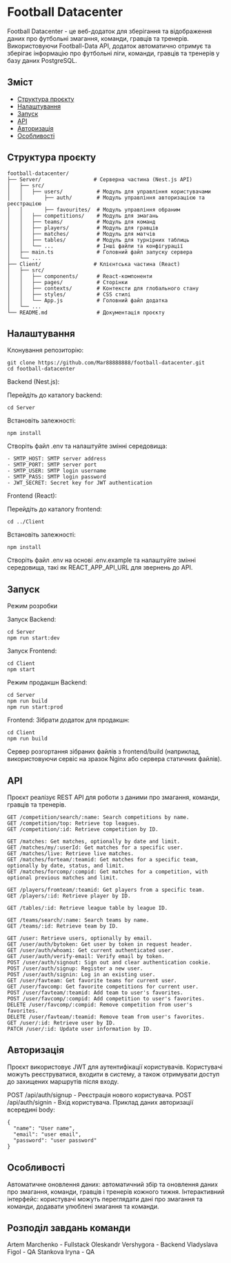 # Football Datacenter

Football Datacenter - це веб-додаток для зберігання та відображення даних про футбольні змагання, команди, гравців та тренерів. Використовуючи Football-Data API, додаток автоматично отримує та зберігає інформацію про футбольні ліги, команди, гравців та тренерів у базу даних PostgreSQL.

## Зміст

- [Структура проєкту](#структура-проєкту)
- [Налаштування](#налаштування)
- [Запуск](#запуск)
- [API](#api)
- [Авторизація](#авторизація)
- [Особливості](#особливості)

## Структура проєкту

```plaintext
football-datacenter/
├── Server/                 # Серверна частина (Nest.js API)
│   ├── src/
│   │   ├── users/           # Модуль для управління користувачами
│   │       ├── auth/        # Модуль управління авторизацією та реєстрацією
│   │       ├── favourites/  # Модуль управління обраним
│   │   ├── competitions/    # Модуль для змагань
│   │   ├── teams/           # Модуль для команд
│   │   ├── players/         # Модуль для гравців
│   │   ├── matches/         # Модуль для матчів
│   │   ├── tables/          # Модуль для турнірних таблиць
│   │   └── ...              # Інші файли та конфігурації
│   ├── main.ts              # Головний файл запуску сервера
│   └── ...
├── Client/                 # Клієнтська частина (React)
│   ├── src/
│   │   ├── components/      # React-компоненти
│   │   ├── pages/           # Сторінки
│   │   ├── contexts/        # Контексти для глобального стану
│   │   ├── styles/          # CSS стилі
│   │   └── App.js           # Головний файл додатка
│   └── ...
└── README.md                # Документація проєкту
```

## Налаштування

Клонування репозиторію:

```plaintext
git clone https://github.com/Mar88888888/football-datacenter.git
cd football-datacenter
```

Backend (Nest.js):

Перейдіть до каталогу backend:

```plaintext
cd Server
```

Встановіть залежності:

```plaintext
npm install
```

Створіть файл .env та налаштуйте змінні середовища:

```plaintext
- SMTP_HOST: SMTP server address
- SMTP_PORT: SMTP server port
- SMTP_USER: SMTP login username
- SMTP_PASS: SMTP login password
- JWT_SECRET: Secret key for JWT authentication
```

Frontend (React):

Перейдіть до каталогу frontend:

```plaintext
cd ../Client
```

Встановіть залежності:

```plaintext
npm install
```

Створіть файл .env на основі .env.example та налаштуйте змінні середовища, такі як REACT_APP_API_URL для звернень до API.

## Запуск

Режим розробки

Запуск Backend:

```plaintext
cd Server
npm run start:dev
```

Запуск Frontend:

```plaintext
cd Client
npm start
```

Режим продакшн
Backend:

```plaintext
cd Server
npm run build
npm run start:prod
```

Frontend:
Зібрати додаток для продакшн:

```plaintext
cd Client
npm run build
```

Сервер розгортання зібраних файлів з frontend/build (наприклад, використовуючи сервіс на зразок Nginx або сервера статичних файлів).

## API

Проєкт реалізує REST API для роботи з даними про змагання, команди, гравців та тренерів.

```plaintext
GET /competition/search/:name: Search competitions by name.
GET /competition/top: Retrieve top leagues.
GET /competition/:id: Retrieve competition by ID.

GET /matches: Get matches, optionally by date and limit.
GET /matches/my/:userId: Get matches for a specific user.
GET /matches/live: Retrieve live matches.
GET /matches/forteam/:teamid: Get matches for a specific team, optionally by date, status, and limit.
GET /matches/forcomp/:compid: Get matches for a competition, with optional previous matches and limit.

GET /players/fromteam/:teamid: Get players from a specific team.
GET /players/:id: Retrieve player by ID.

GET /tables/:id: Retrieve league table by league ID.

GET /teams/search/:name: Search teams by name.
GET /teams/:id: Retrieve team by ID.

GET /user: Retrieve users, optionally by email.
GET /user/auth/bytoken: Get user by token in request header.
GET /user/auth/whoami: Get current authenticated user.
GET /user/auth/verify-email: Verify email by token.
POST /user/auth/signout: Sign out and clear authentication cookie.
POST /user/auth/signup: Register a new user.
POST /user/auth/signin: Log in an existing user.
GET /user/favteam: Get favorite teams for current user.
GET /user/favcomp: Get favorite competitions for current user.
POST /user/favteam/:teamid: Add team to user's favorites.
POST /user/favcomp/:compid: Add competition to user's favorites.
DELETE /user/favcomp/:compid: Remove competition from user's favorites.
DELETE /user/favteam/:teamid: Remove team from user's favorites.
GET /user/:id: Retrieve user by ID.
PATCH /user/:id: Update user information by ID.
```

## Авторизація

Проєкт використовує JWT для аутентифікації користувачів. Користувачі можуть реєструватися, входити в систему, а також отримувати доступ до захищених маршрутів після входу.

POST /api/auth/signup - Реєстрація нового користувача.
POST /api/auth/signin - Вхід користувача.
Приклад даних авторизації всередині body:

```plaintext
{
  "name": "User name",
  "email": "user email",
  "password": "user password"
}
```

## Особливості

Автоматичне оновлення даних: автоматичний збір та оновлення даних про змагання, команди, гравців і тренерів кожного тижня.
Інтерактивний інтерфейс: користувачі можуть переглядати дані про змагання та команди, додавати улюблені змагання та команди.

## Розподіл завдань команди

Artem Marchenko - Fullstack
Oleskandr Vershygora - Backend
Vladyslava Figol - QA
Stankova Iryna - QA

